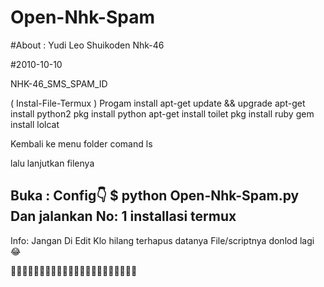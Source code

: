 # Open-Nhk-Spam
#About : Yudi Leo Shuikoden Nhk-46

#2010-10-10

  NHK-46_SMS_SPAM_ID


( Instal-File-Termux )
Progam install
apt-get update && upgrade
apt-get install python2
pkg install python
apt-get install toilet
pkg install ruby
gem install lolcat

Kembali ke menu folder
comand
ls

lalu lanjutkan filenya

Buka :
Config👇 
$ python Open-Nhk-Spam.py
Dan jalankan No:  1 installasi termux
--------------------------------------------
Info:
Jangan  Di Edit 
Klo hilang terhapus datanya
File/scriptnya donlod lagi 😂

🙏🙏🙏🙏🙏🙏🙏🙏🙏🙏🙏🙏🙏🙏🙏🙏🙏🙏🙏🙏🙏🙏
